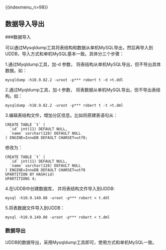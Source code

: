 {{indexmenu_n>98}}

## 数据导入导出

\#\#\#数据导入

可以通过Mysqldump工具将表结构和数据从单机MySQL导出，然后再导入到UDDB，导入方式和单机MySQL基本一致。具体分三个步骤：

1.通过Myqldump工具，加-d 参数， 将表结构从单机MySQL导出，但不导出具体数据。如：
```
mysqldump -h10.9.82.2 -uroot -p*** robert t -d >t.ddl
```
2.通过Myqldump工具，加-t 参数， 将表数据从单机MySQL导出，但不导出表结构。如： 
```
mysqldump -h10.9.82.2 -uroot -p*** robert t -t >t.dml
```
3.编辑表结构文件，增加分区信息。比如将原建表语句从：
```
CREATE TABLE `t` (
  `id` int(11) DEFAULT NULL,
  `name` varchar(128) DEFAULT NULL
) ENGINE=InnoDB DEFAULT CHARSET=utf8;
```
修改为：
```
CREATE TABLE `t` (
  `id` int(11) DEFAULT NULL,
  `name` varchar(128) DEFAULT NULL
) ENGINE=InnoDB DEFAULT CHARSET=utf8
UPARTITION BY HASH(id)
UPARTITIONS 4;
```

4.在UDDB中创建数据库， 并将表结构文件导入到UDDB:
```
mysql -h10.9.149.88 -uroot -p*** robert < t.ddl
```
5.将表数据文件导入到UDDB：
```
mysql -h10.9.149.88 -uroot -p*** robert < t.dml
```
### 数据导出

UDDB的数据导出，采用Mysqldump工具即可，使用方式和单机MySQL一致。
